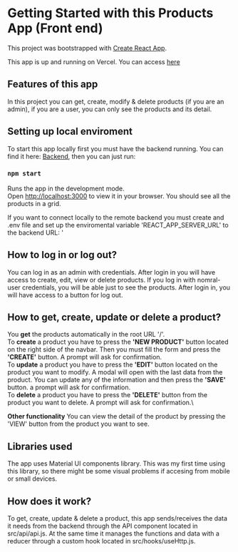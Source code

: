 # Getting Started with this Products App (Front end)

This project was bootstrapped with [Create React App](https://github.com/facebook/create-react-app).

This app is up and running on Vercel. You can access [here](https://front-products-app.vercel.app/)

## Features of this app

In this project you can get, create, modify & delete products (if you are an admin), if you are a user, you can only see the products and its detail.

## Setting up local enviroment

To start this app locally first you must have the backend running. You can find it here: [Backend](https://github.com/martinsoengas/back-products-app), then you can just run:

### `npm start`

Runs the app in the development mode.\
Open [http://localhost:3000](http://localhost:3000) to view it in your browser.
You should see all the products in a grid.

If you want to connect locally to the remote backend you must create and .env file and set up the enviromental variable 'REACT_APP_SERVER_URL' to the backend URL: '

## How to log in or log out?

You can log in as an admin with credentials. After login in you will have access to create, edit, view or delete products. If you log in with nomral-user credentials, you will be able just to see the products.
After login in, you will have access to a button for log out.

## How to get, create, update or delete a product?

You **get** the products automatically in the root URL '/'.\
To **create** a product you have to press the **'NEW PRODUCT'** button located on the right side of the navbar. Then you must fill the form and press the **'CREATE'** button. A prompt will ask for confirmation.\
To **update** a product you have to press the **'EDIT'** button located on the product you want to modify. A modal will open with the last data from the product. You can update any of the information and then press the **'SAVE'** button. a prompt will ask for confirmation.\
To **delete** a product you have to press the **'DELETE'** button from the product you want to delete. A prompt will ask for confirmation.\

**Other functionality**
You can view the detail of the product by pressing the 'VIEW' button from the product you want to see.

## Libraries used

The app uses Material UI components library. This was my first time using this library, so there might be some visual problems if accesing from mobile or small devices.

## How does it work?

To get, create, update & delete a product, this app sends/receives the data it needs from the backend through the API component located in src/api/api.js. At the same time it manages the functions and data with a reducer through a custom hook located in src/hooks/useHttp.js.
